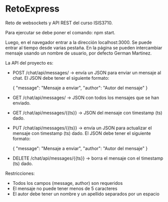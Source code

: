 # RetoExpress
Reto de websockets y API REST del curso ISIS3710.

Para ejercutar se debe poner el comando: npm start.

Luego, en el navegador entrar a la dirección localhost:3000. Se puede entrar al tiempo desde varias pestaña. En la página se pueden intercambiar mensaje usando un nombre de usuario, por defecto German Martinez. 

La API del proyecto es:

- POST /chat/api/messages/ -> envía un JSON para enviar un mensaje al chat. El JSON debe tener el siguiente formato: 

    { "message": "Mensaje a enviar", "author": "Autor del mensaje" }

- GET /chat/api/messages/ -> JSON con todos los mensajes que se han enviado.

- GET /chat/api/messages/{{ts}} -> JSON del mensaje con timestamp (ts) dado.

- PUT /chat/api/messages/{{ts}} -> envía un JSON para actualizar el mensaje con timestamp (ts) dado. El JSON debe tener el siguiente formato: 

    { "message": "Mensaje a enviar", "author": "Autor del mensaje" }

- DELETE /chat/api/messages/{{ts}} -> borra el mensaje con el timestamp (ts) dado.

Restricciones: 
- Todos los campos (message, author) son requeridos 
- El mensaje no puede tener menos de 5 caracteres 
- El autor debe tener un nombre y un apellido separados por un espacio
